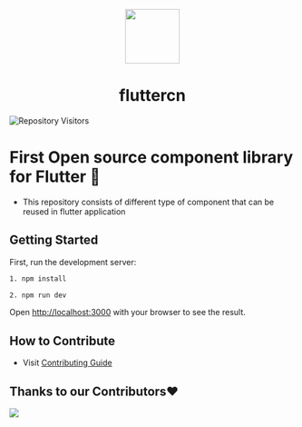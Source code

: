 <p align="center">
 <img align="center" src="https://github.com/pawanbhayde/fluttercn/blob/master/readme-assets/loading.gif" height="96" />
 <h1 align="center">
 fluttercn
 </h1>

![Repository Visitors](https://komarev.com/ghpvc/?username=pawanbhayde&color=grey&label=Repository+Visitors&color=red)


 # First Open source component library for Flutter 💙

- This repository consists of different type of component that can be reused in flutter application

## Getting Started

First, run the development server:

```bash
1. npm install

2. npm run dev
```

Open [http://localhost:3000](http://localhost:3000) with your browser to see the result.

 ## How to Contribute

-  Visit [Contributing Guide](https://github.com/pawanbhayde/fluttercn/blob/master/CONTRIBUTING.md)

## Thanks to our Contributors❤️ 

<a href="https://github.com/pawanbhayde/fluttercn/graphs/contributors
">
  <img src="https://contrib.rocks/image?repo=pawanbhayde/fluttercn" />
</a>
